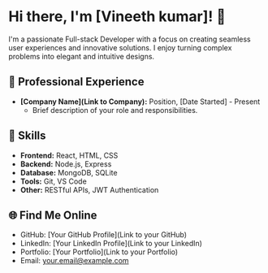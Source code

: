 # Hi there, I'm [Vineeth kumar]! 👋

I'm a passionate Full-stack Developer with a focus on creating seamless user experiences and innovative solutions. I enjoy turning complex problems into elegant and intuitive designs.

## 💼 Professional Experience

- **[Company Name](Link to Company):** Position, [Date Started] - Present
  - Brief description of your role and responsibilities.

## 🚀 Skills

- **Frontend:** React, HTML, CSS
- **Backend:** Node.js, Express
- **Database:** MongoDB, SQLite
- **Tools:** Git, VS Code
- **Other:** RESTful APIs, JWT Authentication

## 🌐 Find Me Online

- GitHub: [Your GitHub Profile](Link to your GitHub)
- LinkedIn: [Your LinkedIn Profile](Link to your LinkedIn)
- Portfolio: [Your Portfolio](Link to your Portfolio)
- Email: your.email@example.com
